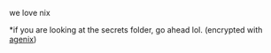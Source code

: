 we love nix

*if you are looking at the secrets folder, go ahead lol. (encrypted with [agenix](https://github.com/ryantm/agenix))
